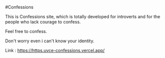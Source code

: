 #Confessions

This is Confessions site, which is totally developed for introverts and for the people who lack courage to confess.

Feel free to confess.

Don't worry even i can't know your identity.

Link : https://https.uvce-confessions.vercel.app/

